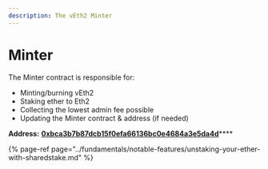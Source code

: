 ```yaml
---
description: The vEth2 Minter
---
```


# Minter

The Minter contract is responsible for:

* Minting/burning vEth2
* Staking ether to Eth2
* Collecting the lowest admin fee possible
* Updating the Minter contract & address \(if needed\)

 **Address:** [**0xbca3b7b87dcb15f0efa66136bc0e4684a3e5da4d**](https://etherscan.io/address/0xbca3b7b87dcb15f0efa66136bc0e4684a3e5da4d)\*\*\*\*

{% page-ref page="../fundamentals/notable-features/unstaking-your-ether-with-sharedstake.md" %}

